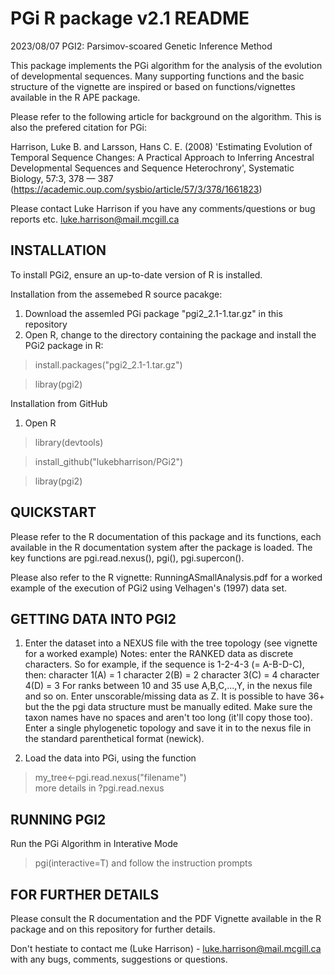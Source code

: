 # PGi R package v2.1 README 
2023/08/07
PGI2: Parsimov-scoared Genetic Inference Method

This package implements the PGi algorithm for the analysis of the evolution of developmental sequences. Many supporting functions and the basic structure of the vignette are inspired or based on functions/vignettes available in the R APE package.

Please refer to the following article for background on the algorithm. This is also the prefered citation for PGi: 

Harrison, Luke B. and Larsson, Hans C. E. (2008) 'Estimating Evolution of Temporal Sequence Changes: A Practical Approach to Inferring
Ancestral Developmental Sequences and Sequence Heterochrony', Systematic Biology, 57:3, 378 — 387 (https://academic.oup.com/sysbio/article/57/3/378/1661823)

Please contact Luke Harrison if you have any comments/questions 
or bug reports etc. luke.harrison@mail.mcgill.ca

## INSTALLATION
To install PGi2, ensure an up-to-date version of R is installed. 
 
Installation from the assemebed R source pacakge:
1. Download the assemled PGi package "pgi2_2.1-1.tar.gz" in this repository
2. Open R, change to the directory containing the package and install the PGi2 package in R:

>install.packages("pgi2_2.1-1.tar.gz")

>libray(pgi2)

Installation from GitHub
1. Open R
>library(devtools)

>install_github("lukebharrison/PGi2")

>libray(pgi2)

## QUICKSTART

Please refer to the R documentation of this package and its functions, each available in the R documentation system after the package is loaded. The key functions are pgi.read.nexus(), pgi(), pgi.supercon(). 

Please also refer to the R vignette: RunningASmallAnalysis.pdf for a worked example of the execution of PGi2 using Velhagen's (1997) data set.

## GETTING DATA INTO PGI2

1. Enter the dataset into a NEXUS file with the tree topology (see vignette for a worked example)
Notes: enter the RANKED data as discrete characters. So for example, if the sequence is 1-2-4-3 (= A-B-D-C), then:
character 1(A) = 1
character 2(B) = 2
character 3(C) = 4
character 4(D) = 3 
For ranks between 10 and 35 use A,B,C,...,Y, in the nexus file and so on. Enter unscorable/missing data as Z.
It is possible to have 36+ but the the pgi data structure must be manually edited.
Make sure the taxon names have no spaces and aren't too long (it'll copy those too).
Enter a single phylogenetic topology and save it in to the nexus file
in the standard parenthetical format (newick).

2. Load the data into PGi, using the function 
>my_tree<-pgi.read.nexus("filename")  
more details in ?pgi.read.nexus

## RUNNING PGI2

Run the PGi Algorithm in Interative Mode
>pgi(interactive=T)
and follow the instruction prompts

## FOR FURTHER DETAILS 

Please consult the R documentation and the PDF Vignette available in the R package and on this repository for further details.

Don't hestiate to contact me (Luke Harrison) - luke.harrison@mail.mcgill.ca with any bugs, comments, suggestions or questions.






